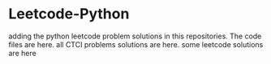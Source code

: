 # Leetcode-Python
adding the python leetcode problem solutions in this repositories. 
The code files are here.
all CTCI problems solutions are here.
some leetcode solutions are here



























































































































































































































































































































































































































































































































































































































































































































































































































































